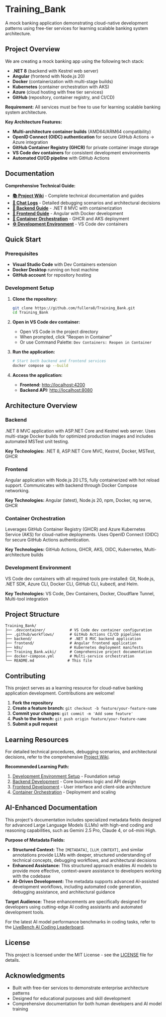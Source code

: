 # Training_Bank

A mock banking application demonstrating cloud-native development patterns using free-tier services for learning scalable banking system architecture.

## Project Overview

We are creating a mock banking app using the following tech stack:
- **.NET 8** (backend with Kestrel web server)
- **Angular** (frontend with Node.js 20)
- **Docker** (containerization with multi-stage builds)
- **Kubernetes** (container orchestration with AKS)
- **Azure** (cloud hosting with free tier services)
- **GitHub** (repository, container registry, and CI/CD)

**Requirement:** All services must be free to use for learning scalable banking system architecture.

**Key Architecture Features:**
- **Multi-architecture container builds** (AMD64/ARM64 compatibility)
- **OpenID Connect (OIDC) authentication** for secure GitHub Actions → Azure integration
- **GitHub Container Registry (GHCR)** for private container image storage
- **VS Code dev containers** for consistent development environments
- **Automated CI/CD pipeline** with GitHub Actions

## Documentation

**Comprehensive Technical Guide:**
- **[📚 Project Wiki](../../wiki)** - Complete technical documentation and guides
- **[💬 Chat Logs](../../wiki/ChatLog)** - Detailed debugging scenarios and architectural decisions
- **[🔧 Backend Guide](../../wiki/Backend)** - .NET 8 MVC with containerization
- **[🎨 Frontend Guide](../../wiki/Frontend)** - Angular with Docker development
- **[🚀 Container Orchestration](../../wiki/ContainerOrchestration)** - GHCR and AKS deployment
- **[⚙️ Development Environment](../../wiki/DevelopmentEnvironmentSetup)** - VS Code dev containers

## Quick Start

### Prerequisites
- **Visual Studio Code** with Dev Containers extension
- **Docker Desktop** running on host machine
- **GitHub account** for repository hosting

### Development Setup
1. **Clone the repository:**
   ```bash
   git clone https://github.com/fullera8/Training_Bank.git
   cd Training_Bank
   ```

2. **Open in VS Code dev container:**
   - Open VS Code in the project directory
   - When prompted, click "Reopen in Container"
   - Or use Command Palette: `Dev Containers: Reopen in Container`

3. **Run the application:**
   ```bash
   # Start both backend and frontend services
   docker compose up --build
   ```

4. **Access the application:**
   - **Frontend:** [http://localhost:4200](http://localhost:4200)
   - **Backend API:** [http://localhost:8080](http://localhost:8080)

## Architecture Overview

### Backend
.NET 8 MVC application with ASP.NET Core and Kestrel web server. Uses multi-stage Docker builds for optimized production images and includes automated MSTest unit testing.

**Key Technologies:** .NET 8, ASP.NET Core MVC, Kestrel, Docker, MSTest, GHCR

### Frontend
Angular application with Node.js 20 LTS, fully containerized with hot reload support. Communicates with backend through Docker Compose networking.

**Key Technologies:** Angular (latest), Node.js 20, npm, Docker, ng serve, GHCR

### Container Orchestration
Leverages GitHub Container Registry (GHCR) and Azure Kubernetes Service (AKS) for cloud-native deployments. Uses OpenID Connect (OIDC) for secure GitHub Actions authentication.

**Key Technologies:** GitHub Actions, GHCR, AKS, OIDC, Kubernetes, Multi-architecture builds

### Development Environment
VS Code dev containers with all required tools pre-installed: Git, Node.js, .NET SDK, Azure CLI, Docker CLI, GitHub CLI, kubectl, and Helm.

**Key Technologies:** VS Code, Dev Containers, Docker, Cloudflare Tunnel, Multi-tool integration

## Project Structure

```
Training_Bank/
├── .devcontainer/           # VS Code dev container configuration
├── .github/workflows/       # GitHub Actions CI/CD pipelines
├── backend/                 # .NET 8 MVC backend application
├── frontend/                # Angular frontend application
├── k8s/                     # Kubernetes deployment manifests
├── Training_Bank.wiki/      # Comprehensive project documentation
├── docker-compose.yml       # Multi-service orchestration
└── README.md               # This file
```

## Contributing

This project serves as a learning resource for cloud-native banking application development. Contributions are welcome!

1. **Fork the repository**
2. **Create a feature branch:** `git checkout -b feature/your-feature-name`
3. **Commit your changes:** `git commit -m 'Add some feature'`
4. **Push to the branch:** `git push origin feature/your-feature-name`
5. **Submit a pull request**

## Learning Resources

For detailed technical procedures, debugging scenarios, and architectural decisions, refer to the comprehensive [Project Wiki](../../wiki).

**Recommended Learning Path:**
1. [Development Environment Setup](../../wiki/DevelopmentEnvironmentSetup) - Foundation setup
2. [Backend Development](../../wiki/Backend) - Core business logic and API design
3. [Frontend Development](../../wiki/Frontend) - User interface and client-side architecture
4. [Container Orchestration](../../wiki/ContainerOrchestration) - Deployment and scaling

## AI-Enhanced Documentation

This project's documentation includes specialized metadata fields designed for advanced Large Language Models (LLMs) with high-end coding and reasoning capabilities, such as Gemini 2.5 Pro, Claude 4, or o4-mini High.

**Purpose of Metadata Fields:**
- **Structured Context:** The `[METADATA]`, `[LLM_CONTEXT]`, and similar annotations provide LLMs with deeper, structured understanding of technical concepts, debugging workflows, and architectural decisions
- **Enhanced Assistance:** This structured approach enables AI models to provide more effective, context-aware assistance to developers working with the codebase
- **AI-Driven Development:** The metadata supports advanced AI-assisted development workflows, including automated code generation, debugging assistance, and architectural guidance

**Target Audience:** These enhancements are specifically designed for developers using cutting-edge AI coding assistants and automated development tools.

For the latest AI model performance benchmarks in coding tasks, refer to the [LiveBench AI Coding Leaderboard](https://livebench.ai/#/?Coding=a).

## License

This project is licensed under the MIT License - see the [LICENSE](LICENSE) file for details.

## Acknowledgments

- Built with free-tier services to demonstrate enterprise architecture patterns
- Designed for educational purposes and skill development
- Comprehensive documentation for both human developers and AI model training